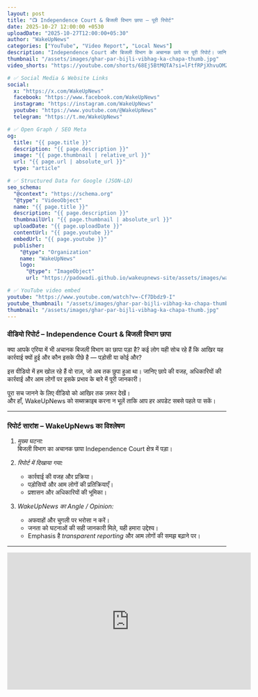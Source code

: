 ```yaml
---
layout: post
title: "📺 Independence Court & बिजली विभाग छापा – पूरी रिपोर्ट"
date: 2025-10-27 12:00:00 +0530
uploadDate: "2025-10-27T12:00:00+05:30"
author: "WakeUpNews"
categories: ["YouTube", "Video Report", "Local News"]
description: "Independence Court और बिजली विभाग के अचानक छापे पर पूरी रिपोर्ट। जानिए क्यों हुई कार्रवाई, लोगों की प्रतिक्रिया और WakeUpNews का विश्लेषण।"
thumbnail: "/assets/images/ghar-par-bijli-vibhag-ka-chapa-thumb.jpg"
video_shorts: "https://youtube.com/shorts/68Ej5BtMQTA?si=lFtfRPjXhvuOMZcR"

# ✅ Social Media & Website Links
social:
  x: "https://x.com/WakeUpNews"
  facebook: "https://www.facebook.com/WakeUpNews"
  instagram: "https://instagram.com/WakeUpNews"
  youtube: "https://www.youtube.com/@WakeUpNews"
  telegram: "https://t.me/WakeUpNews"

# ✅ Open Graph / SEO Meta
og:
  title: "{{ page.title }}"
  description: "{{ page.description }}"
  image: "{{ page.thumbnail | relative_url }}"
  url: "{{ page.url | absolute_url }}"
  type: "article"

# ✅ Structured Data for Google (JSON-LD)
seo_schema:
  "@context": "https://schema.org"
  "@type": "VideoObject"
  name: "{{ page.title }}"
  description: "{{ page.description }}"
  thumbnailUrl: "{{ page.thumbnail | absolute_url }}"
  uploadDate: "{{ page.uploadDate }}"
  contentUrl: "{{ page.youtube }}"
  embedUrl: "{{ page.youtube }}"
  publisher:
    "@type": "Organization"
    name: "WakeUpNews"
    logo:
      "@type": "ImageObject"
      url: "https://padowadi.github.io/wakeupnews-site/assets/images/wakeupnews-logo.png"

# ✅ YouTube video embed
youtube: "https://www.youtube.com/watch?v=-Cf7Dbdz9-I"
youtube_thumbnail: "/assets/images/ghar-par-bijli-vibhag-ka-chapa-thumb.jpg"
thumbnail: "/assets/images/ghar-par-bijli-vibhag-ka-chapa-thumb.jpg"
---
```


### वीडियो रिपोर्ट – Independence Court & बिजली विभाग छापा

क्या आपके एरिया में भी अचानक बिजली विभाग का छापा पड़ा है? कई लोग यही सोच रहे हैं कि आखिर यह कार्रवाई क्यों हुई और कौन इसके पीछे है — पड़ोसी या कोई और?  

इस वीडियो में हम खोल रहे हैं वो राज़, जो अब तक छुपा हुआ था। जानिए छापे की वजह, अधिकारियों की कार्रवाई और आम लोगों पर इसके प्रभाव के बारे में पूरी जानकारी।  

पूरा सच जानने के लिए वीडियो को आखिर तक ज़रूर देखें।  
और हाँ, WakeUpNews को सब्सक्राइब करना न भूलें ताकि आप हर अपडेट सबसे पहले पा सकें।  

---

### रिपोर्ट सारांश – WakeUpNews का विश्लेषण

1. *मुख्य घटना:*  
   बिजली विभाग का अचानक छापा Independence Court क्षेत्र में पड़ा।  

2. *रिपोर्ट में दिखाया गया:*  
   - कार्रवाई की वजह और प्रक्रिया।  
   - पड़ोसियों और आम लोगों की प्रतिक्रियाएँ।  
   - प्रशासन और अधिकारियों की भूमिका।  

3. *WakeUpNews का Angle / Opinion:*  
   - अफवाहों और चुगली पर भरोसा न करें।  
   - जनता को घटनाओं की सही जानकारी मिले, यही हमारा उद्देश्य।  
   - Emphasis है *transparent reporting* और आम लोगों की समझ बढ़ाने पर।  

---

<iframe width="560" height="315" 
src="https://www.youtube.com/embed/-Cf7Dbdz9-I" 
title="YouTube video player" frameborder="0" 
allow="accelerometer; autoplay; clipboard-write; encrypted-media; gyroscope; picture-in-picture; web-share" 
referrerpolicy="strict-origin-when-cross-origin" allowfullscreen>
</iframe>
